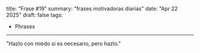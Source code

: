 title: "Frase #19"
summary: "frases motivadoras diarias"
date: "Apr 22 2025"
draft: false
tags:
- Phrases
---

"Hazlo con miedo si es necesario, pero hazlo."
